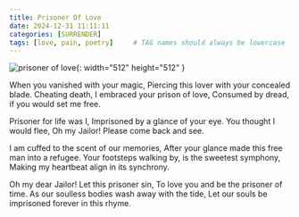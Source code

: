 ```yaml
---
title: Prisoner Of Love
date: 2024-12-31 11:11:11
categories: [SURRENDER]
tags: [love, pain, poetry]     # TAG names should always be lowercase
---
```


![prisoner of love](https://i.imgur.com/5EWKiuF.png){: width="512" height="512" }

When you vanished with your magic,
Piercing this lover with your concealed blade.
Cheating death, I embraced your prison of love,
Consumed by dread, if you would set me free.
  
Prisoner for life was I,
Imprisoned by a glance of your eye.
You thought I would flee,
Oh my Jailor! Please come back and see.
  
I am cuffed to the scent of our memories, 
After your glance made this free man into a refugee. 
Your footsteps walking by, is the sweetest symphony, 
Making my heartbeat align in its synchrony.
  
Oh my dear Jailor! Let this prisoner sin,
To love you and be the prisoner of time.
As our soulless bodies wash away with the tide,
Let our souls be imprisoned forever in this rhyme.
